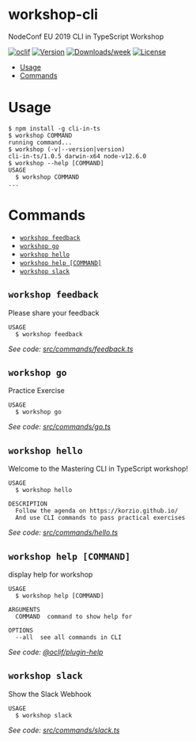workshop-cli
============

NodeConf EU 2019 CLI in TypeScript Workshop

[![oclif](https://img.shields.io/badge/cli-oclif-brightgreen.svg)](https://oclif.io)
[![Version](https://img.shields.io/npm/v/workshop-cli.svg)](https://npmjs.org/package/workshop-cli)
[![Downloads/week](https://img.shields.io/npm/dw/workshop-cli.svg)](https://npmjs.org/package/workshop-cli)
[![License](https://img.shields.io/npm/l/workshop-cli.svg)](https://github.com/korzio/workshop-cli/blob/master/package.json)

<!-- toc -->
* [Usage](#usage)
* [Commands](#commands)
<!-- tocstop -->
# Usage
<!-- usage -->
```sh-session
$ npm install -g cli-in-ts
$ workshop COMMAND
running command...
$ workshop (-v|--version|version)
cli-in-ts/1.0.5 darwin-x64 node-v12.6.0
$ workshop --help [COMMAND]
USAGE
  $ workshop COMMAND
...
```
<!-- usagestop -->
# Commands
<!-- commands -->
* [`workshop feedback`](#workshop-feedback)
* [`workshop go`](#workshop-go)
* [`workshop hello`](#workshop-hello)
* [`workshop help [COMMAND]`](#workshop-help-command)
* [`workshop slack`](#workshop-slack)

## `workshop feedback`

Please share your feedback

```
USAGE
  $ workshop feedback
```

_See code: [src/commands/feedback.ts](https://github.com/korzio/note/tree/master/experiments/workshop-cli/blob/v1.0.5/src/commands/feedback.ts)_

## `workshop go`

Practice Exercise

```
USAGE
  $ workshop go
```

_See code: [src/commands/go.ts](https://github.com/korzio/note/tree/master/experiments/workshop-cli/blob/v1.0.5/src/commands/go.ts)_

## `workshop hello`

Welcome to the Mastering CLI in TypeScript workshop!

```
USAGE
  $ workshop hello

DESCRIPTION
  Follow the agenda on https://korzio.github.io/
  And use CLI commands to pass practical exercises
```

_See code: [src/commands/hello.ts](https://github.com/korzio/note/tree/master/experiments/workshop-cli/blob/v1.0.5/src/commands/hello.ts)_

## `workshop help [COMMAND]`

display help for workshop

```
USAGE
  $ workshop help [COMMAND]

ARGUMENTS
  COMMAND  command to show help for

OPTIONS
  --all  see all commands in CLI
```

_See code: [@oclif/plugin-help](https://github.com/oclif/plugin-help/blob/v2.2.1/src/commands/help.ts)_

## `workshop slack`

Show the Slack Webhook

```
USAGE
  $ workshop slack
```

_See code: [src/commands/slack.ts](https://github.com/korzio/note/tree/master/experiments/workshop-cli/blob/v1.0.5/src/commands/slack.ts)_
<!-- commandsstop -->
